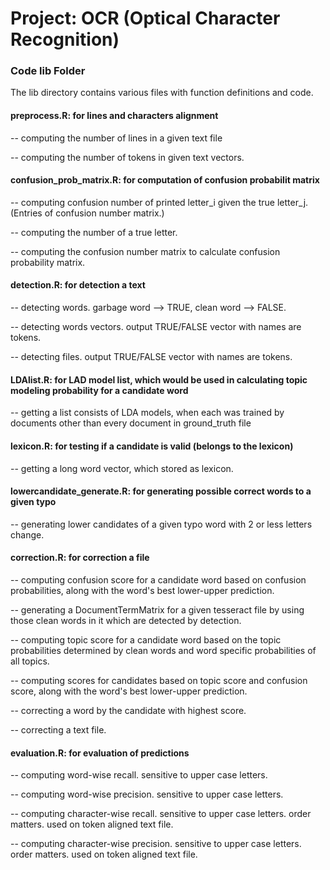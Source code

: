 # Project: OCR (Optical Character Recognition) 

### Code lib Folder

The lib directory contains various files with function definitions and code.

#### preprocess.R:   for lines and characters alignment

-- computing the number of lines in a given text file

-- computing the number of tokens in given text vectors.


#### confusion_prob_matrix.R:   for computation of confusion probabilit matrix

-- computing confusion number of printed letter_i given the true letter_j. (Entries of confusion number matrix.)

-- computing the number of a true letter.

-- computing the confusion number matrix to calculate confusion probability matrix.


#### detection.R:    for detection a text

-- detecting words. garbage word --> TRUE, clean word --> FALSE.

-- detecting words vectors. output TRUE/FALSE vector with names are tokens.

-- detecting files. output TRUE/FALSE vector with names are tokens.


#### LDAlist.R:   for LAD model list, which would be used in calculating topic modeling probability for a candidate word

-- getting a list consists of LDA models, when each was trained by documents other than every document in ground_truth file


#### lexicon.R:   for testing if a candidate is valid (belongs to the lexicon)

-- getting a long word vector, which stored as lexicon.


#### lowercandidate_generate.R:  for generating possible correct words to a given typo

-- generating lower candidates of a given typo word with 2 or less letters change.


#### correction.R:   for correction a file

-- computing confusion score for a candidate word based on confusion probabilities, along with the word's best lower-upper prediction.

-- generating a DocumentTermMatrix for a given tesseract file by using those clean words in it which are detected by detection.

-- computing topic score for a candidate word based on the topic probabilities determined by clean words and word specific probabilities of all topics.

-- computing scores for candidates based on topic score and confusion score, along with the word's best lower-upper prediction.

-- correcting a word by the candidate with highest score.

-- correcting a text file.


#### evaluation.R:   for evaluation of predictions

-- computing word-wise recall. sensitive to upper case letters.

-- computing word-wise precision. sensitive to upper case letters.

-- computing character-wise recall. sensitive to upper case letters. order matters. used on token aligned text file.

-- computing character-wise precision. sensitive to upper case letters. order matters. used on token aligned text file.
